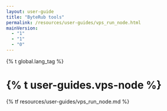 ```yaml
---
layout: user-guide
title: "ByteRub tools"
permalink: /resources/user-guides/vps_run_node.html
mainVersion:
  - "1"
  - "1"
  - "0"
---
```

{% t global.lang_tag %}
<h1>{% t user-guides.vps-node %}</h1>
{% tf resources/user-guides/vps_run_node.md %}
